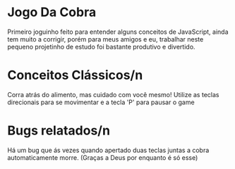 # Jogo Da Cobra

Primeiro joguinho feito para entender alguns conceitos de JavaScript, ainda tem muito a corrigir, porém para meus amigos e eu,
trabalhar neste pequeno projetinho de estudo foi bastante produtivo e divertido.

# Conceitos Clássicos/n
  Corra atrás do alimento, mas cuidado com você mesmo! Utilize as teclas direcionais para se movimentar e a tecla 'P' para pausar o game
  
  
# Bugs relatados/n
  Há um bug que ás vezes quando apertado duas teclas juntas a cobra automaticamente morre. (Graças a Deus por enquanto é só esse)
